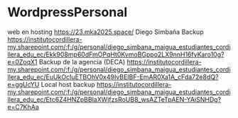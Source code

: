 # WordpressPersonal
web en hosting 
https://23.mka2025.space/
Diego Simbaña
Backup https://institutocordillera-my.sharepoint.com/:f:/g/personal/diego_simbana_maigua_estudiantes_cordillera_edu_ec/Ekk908mp60dFmOPqHt0KvmoBGppo2LX9nnH16fvKaro10g?e=0ZoqX1
Backup de la agencia (DECA)
https://institutocordillera-my.sharepoint.com/:f:/g/personal/diego_simbana_maigua_estudiantes_cordillera_edu_ec/EuUkOcIuETBOhV0x49IvBEIBF-EmAR0Xa1A_cFda72e8dQ?e=ggUcYU
Local host backup
https://institutocordillera-my.sharepoint.com/:f:/g/personal/diego_simbana_maigua_estudiantes_cordillera_edu_ec/Etc6Z4HNZpBBlaXWjfzsRoUB8_wsAZTeTpAEN-YAiSNHDg?e=C7KhAa
